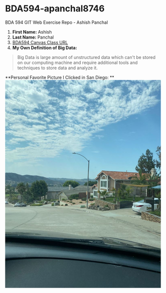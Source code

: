 # BDA594-apanchal8746
BDA 594 GIT Web Exercise Repo - Ashish Panchal

1. **First Name:** Ashish
2. **Last Name:** Panchal
3. [BDA594 Canvas Class URL](https://sdsu.instructure.com/courses/79732)
4. **My Own Definition of Big Data:** 
> Big Data is large amount of unstructured data which can't be stored on our computing machine and require additional tools and techniques to store data and analyze it.

**Personal Favorite Picture I Clicked in San Diego: **
![San Diego Poway Street](https://github.com/apanchal8746/BDA594-apanchal8746/blob/main/SD%20Pic.jpeg)
